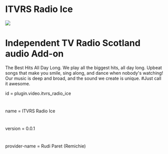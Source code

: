 # ITVRS Radio Ice

![](https://github.com/remichie/plugin.audio.itvrs_radio_ice/blob/master/resources/icon.png)

# Independent TV Radio Scotland audio Add-on
The Best Hits All Day Long.
We play all the biggest hits, all day long.
Upbeat songs that make you smile, sing
along, and dance when nobody's watching!
Our music is deep and broad,
and the sound we create is unique.
#Just call it awesome.

id = plugin.video.itvrs_radio_ice
#
name = ITVRS  Radio Ice
#
version = 0.0.1
#
provider-name = Rudi Paret (Remichie)
